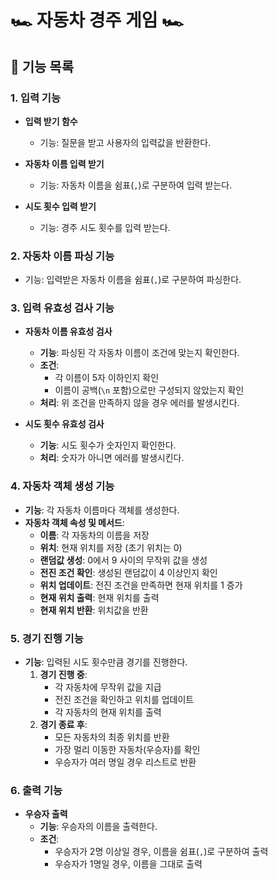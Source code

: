 # 🏎 자동차 경주 게임 🏎

## 📝 기능 목록
### 1. 입력 기능

- **입력 받기 함수**
    - 기능: 질문을 받고 사용자의 입력값을 반환한다.

- **자동차 이름 입력 받기**
    - 기능: 자동차 이름을 쉼표(`,`)로 구분하여 입력 받는다.

- **시도 횟수 입력 받기**
    - 기능: 경주 시도 횟수를 입력 받는다.

### 2. 자동차 이름 파싱 기능

- 기능: 입력받은 자동차 이름을 쉼표(`,`)로 구분하여 파싱한다.

### 3. 입력 유효성 검사 기능

- **자동차 이름 유효성 검사**
    - **기능**: 파싱된 각 자동차 이름이 조건에 맞는지 확인한다.
    - **조건**:
        - 각 이름이 5자 이하인지 확인
        - 이름이 공백(`\n` 포함)으로만 구성되지 않았는지 확인
    - **처리**: 위 조건을 만족하지 않을 경우 에러를 발생시킨다.

- **시도 횟수 유효성 검사**
    - **기능**: 시도 횟수가 숫자인지 확인한다.
    - **처리**: 숫자가 아니면 에러를 발생시킨다.

### 4. 자동차 객체 생성 기능
- **기능**: 각 자동차 이름마다 객체를 생성한다.
- **자동차 객체 속성 및 메서드**:
    - **이름**: 각 자동차의 이름을 저장
    - **위치**: 현재 위치를 저장 (초기 위치는 0)
    - **랜덤값 생성**: 0에서 9 사이의 무작위 값을 생성
    - **전진 조건 확인**: 생성된 랜덤값이 4 이상인지 확인
    - **위치 업데이트**: 전진 조건을 만족하면 현재 위치를 1 증가
    - **현재 위치 출력**: 현재 위치를 출력
    - **현재 위치 반환**: 위치값을 반환

### 5. 경기 진행 기능
- **기능**: 입력된 시도 횟수만큼 경기를 진행한다.
    1. **경기 진행 중**:
        - 각 자동차에 무작위 값을 지급
        - 전진 조건을 확인하고 위치를 업데이트
        - 각 자동차의 현재 위치를 출력
    2. **경기 종료 후**:
        - 모든 자동차의 최종 위치를 반환
        - 가장 멀리 이동한 자동차(우승자)를 확인
        - 우승자가 여러 명일 경우 리스트로 반환

### 6. 출력 기능

- **우승자 출력**
    - **기능**: 우승자의 이름을 출력한다.
    - **조건**:
        - 우승자가 2명 이상일 경우, 이름을 쉼표(`,`)로 구분하여 출력
        - 우승자가 1명일 경우, 이름을 그대로 출력

